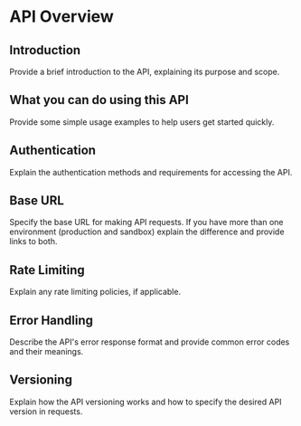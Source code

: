 # API Overview
<!-- This document provides an introduction into your API. -->

## Introduction
Provide a brief introduction to the API, explaining its purpose and scope.

## What you can do using this API
Provide some simple usage examples to help users get started quickly.

## Authentication
Explain the authentication methods and requirements for accessing the API.

## Base URL
Specify the base URL for making API requests.
If you have more than one environment (production and sandbox) explain the difference and provide links to both.

## Rate Limiting
Explain any rate limiting policies, if applicable.

## Error Handling
Describe the API's error response format and provide common error codes and their meanings.

## Versioning
Explain how the API versioning works and how to specify the desired API version in requests.

